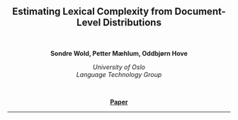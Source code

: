 <h2 align="center"><b>Estimating Lexical Complexity from Document-Level Distributions</h2><br></b>


<p align="center">
  <b>Sondre Wold, Petter Mæhlum, Oddbjørn Hove</b>
</p>

<p align="center">
  <i>
    University of Oslo<br>
    Language Technology Group<br>
  </i>
</p>
<br>

<p align="center">
  <a href=""><b>Paper</b></a><br>
</p>

_______

